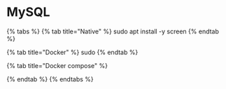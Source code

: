 # MySQL



{% tabs %}
{% tab title="Native" %}
sudo apt install -y screen
{% endtab %}

{% tab title="Docker" %}
sudo
{% endtab %}

{% tab title="Docker compose" %}

{% endtab %}
{% endtabs %}
